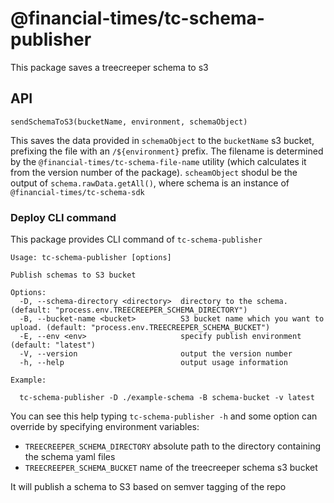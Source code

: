 # @financial-times/tc-schema-publisher

This package saves a treecreeper schema to s3

## API

`sendSchemaToS3(bucketName, environment, schemaObject)`

This saves the data provided in `schemaObject` to the `bucketName` s3 bucket, prefixing the file with an `/${environment}` prefix. The filename is determined by the `@financial-times/tc-schema-file-name` utility (which calculates it from the version number of the package). `scheamObject` shodul be the output of `schema.rawData.getAll()`, where schema is an instance of `@financial-times/tc-schema-sdk`

### Deploy CLI command

This package provides CLI command of `tc-schema-publisher`

```
Usage: tc-schema-publisher [options]

Publish schemas to S3 bucket

Options:
  -D, --schema-directory <directory>  directory to the schema. (default: "process.env.TREECREEPER_SCHEMA_DIRECTORY")
  -B, --bucket-name <bucket>          S3 bucket name which you want to upload. (default: "process.env.TREECREEPER_SCHEMA_BUCKET")
  -E, --env <env>                     specify publish environment (default: "latest")
  -V, --version                       output the version number
  -h, --help                          output usage information

Example:

  tc-schema-publisher -D ./example-schema -B schema-bucket -v latest
```

You can see this help typing `tc-schema-publisher -h` and some option can override by specifying environment variables:

-   `TREECREEPER_SCHEMA_DIRECTORY` absolute path to the directory containing the schema yaml files
-   `TREECREEPER_SCHEMA_BUCKET` name of the treecreeper schema s3 bucket

It will publish a schema to S3 based on semver tagging of the repo
